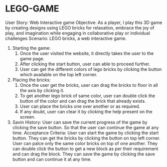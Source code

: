 # LEGO-GAME
User Story: Web Interactive game
Objective: As a player, I play this 3D game by creating designs using LEGO bricks for relaxation, embrace the joy of play, and imagination while engaging in collaborative play or individual challenges
Scenario: LEGO bricks, a web interactive game.
1. Starting the game:
	1. Once the user visited the website, it directly takes the user to the game page.
	2. After clicking the start button, user can able to proceed further.
	3. User can get the different colors of lego bricks by clicking the button which available on the top left corner.
2. Placing the bricks:
	1. Once the user get the bricks, user can drag the bricks to floor in all the axis by clicking it.
	2. To get another lego brick of same color, user can double click the button of the color and can drag the brick that already exists.
	3. User can place the bricks one over another or as required.
	4. If any doubt, user can clear it by clicking the help present on the screen.
3. Savin History:
 	User can save the current progress of the game by clicking the save button. So that the user can continue the game at any time.
Acceptance Criteria:
	User can start the game by clicking the start button. They can get the bricks by clicking the button on top left corner. User can palce only the same color bricks on top of one another. They can double click the button to get a new block as per their requirement and can drag the block. They can save the game by clicking the save button and can continue it at any time.

